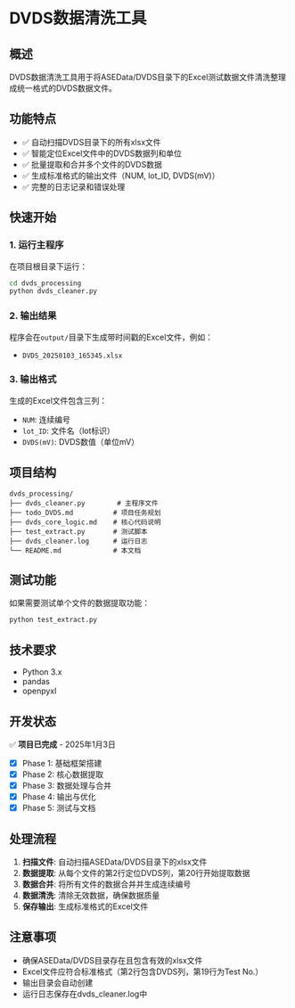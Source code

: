 # DVDS数据清洗工具

## 概述

DVDS数据清洗工具用于将ASEData/DVDS目录下的Excel测试数据文件清洗整理成统一格式的DVDS数据文件。

## 功能特点

- ✅ 自动扫描DVDS目录下的所有xlsx文件
- ✅ 智能定位Excel文件中的DVDS数据列和单位
- ✅ 批量提取和合并多个文件的DVDS数据
- ✅ 生成标准格式的输出文件（NUM, lot_ID, DVDS(mV)）
- ✅ 完整的日志记录和错误处理

## 快速开始

### 1. 运行主程序

在项目根目录下运行：

```bash
cd dvds_processing
python dvds_cleaner.py
```

### 2. 输出结果

程序会在`output/`目录下生成带时间戳的Excel文件，例如：

- `DVDS_20250103_165345.xlsx`

### 3. 输出格式

生成的Excel文件包含三列：

- `NUM`: 连续编号
- `lot_ID`: 文件名（lot标识）
- `DVDS(mV)`: DVDS数值（单位mV）

## 项目结构

```
dvds_processing/
├── dvds_cleaner.py        # 主程序文件
├── todo_DVDS.md          # 项目任务规划
├── dvds_core_logic.md    # 核心代码说明
├── test_extract.py       # 测试脚本
├── dvds_cleaner.log      # 运行日志
└── README.md             # 本文档
```

## 测试功能

如果需要测试单个文件的数据提取功能：

```bash
python test_extract.py
```

## 技术要求

- Python 3.x
- pandas
- openpyxl

## 开发状态

✅ **项目已完成** - 2025年1月3日

- [x] Phase 1: 基础框架搭建
- [x] Phase 2: 核心数据提取
- [x] Phase 3: 数据处理与合并
- [x] Phase 4: 输出与优化
- [x] Phase 5: 测试与文档

## 处理流程

1. **扫描文件**: 自动扫描ASEData/DVDS目录下的xlsx文件
2. **数据提取**: 从每个文件的第2行定位DVDS列，第20行开始提取数据
3. **数据合并**: 将所有文件的数据合并并生成连续编号
4. **数据清洗**: 清除无效数据，确保数据质量
5. **保存输出**: 生成标准格式的Excel文件

## 注意事项

- 确保ASEData/DVDS目录存在且包含有效的xlsx文件
- Excel文件应符合标准格式（第2行包含DVDS列，第19行为Test No.）
- 输出目录会自动创建
- 运行日志保存在dvds_cleaner.log中
